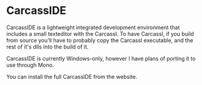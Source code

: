 # CarcassIDE

CarcassIDE is a lightweight integrated development environment that includes a small texteditor with the CarcassI.
To have CarcassI, if you build from source you'll have to probably copy the CarcassI executable, and the rest of it's dlls into the build of it.

CarcassIDE is currently Windows-only, however I have plans of porting it to use through Mono.

You can install the full CarcassIDE from the website.